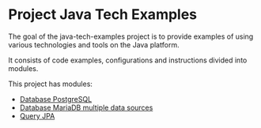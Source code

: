 # Project Java Tech Examples
The goal of the java-tech-examples project is to provide examples of using various technologies and tools on the Java platform.

It consists of code examples, configurations and instructions divided into modules.

This project has modules:
* [Database PostgreSQL](db-postgresql/README.md#project-database-postgresql)
* [Database MariaDB multiple data sources](db-mariadb-multipledatasources/README.md#project-database-mariadb-multiple-data-sources)
* [Query JPA](query-jpa/README.md#project-query-jpa)